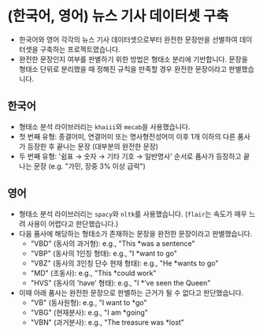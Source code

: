 # (한국어, 영어) 뉴스 기사 데이터셋 구축
- 한국어와 영어 각각의 뉴스 기사 데이터셋으로부터 완전한 문장만을 선별하여 데이터셋을 구축하는 프로젝트였습니다.
- 완전한 문장인지 여부를 판별하기 위한 방법은 형태소 분리에 기반합니다. 문장을 형태소 단위로 분리했을 때 정해진 규칙을 만족할 경우 완전한 문장이라고 판별했습니다. 
## 한국어
- 형태소 분석 라이브러리는 `khaiii`와 `mecab`을 사용했습니다.
- 첫 번째 유형: 종결어미, 연결어미 또는 명사형전성어미 이후 1개 이하의 다른 품사가 등장한 후 끝나는 문장 (대부분의 완전한 문장)
- 두 번째 유형: '쉼표 → 숫자 → 기타 기호 → 일반명사' 순서로 품사가 등장하고 끝나는 문장 (e.g. "가민, 장중 3% 이상 급락")
## 영어
- 형태소 분석 라이브러리는 `spacy`와 `nltk`를 사용했습니다. (`flair`는 속도가 매우 느려 사용이 어렵다고 판단했습니다.)
- 다음 품사에 해당하는 형태소가 존재하는 문장을 완전한 문장이라고 판별했습니다.
  - "VBD" (동사의 과거형): e.g., "This *was a sentence"
  - "VBP" (동사의 1인칭 형태): e.g., "I *want to go"
  - "VBZ" (동사의 3인칭 단수 현재 형태): e.g., "He *wants to go"
  - "MD" (조동사): e.g., "This *could work"
  - "HVS" (동사의 'have' 형태): e.g., "I *’ve seen the Queen"
- 이때 아래 품사는 완전한 문장으로 판별하는 근거가 될 수 없다고 판단했습니다.
  - "VB" (동사원형): e.g., "I want to *go"
  - "VBG" (현재분사): e.g., "I am *going"
  - "VBN" (과거분사): e.g., "The treasure was *lost"
